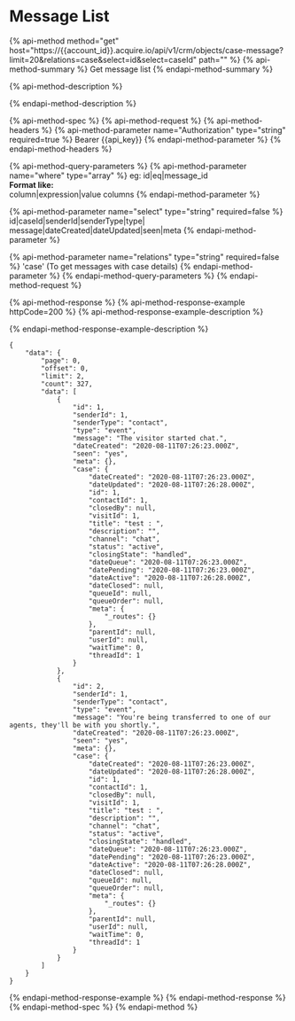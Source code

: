 # Message List

{% api-method method="get" host="https://{{account\_id}}.acquire.io/api/v1/crm/objects/case-message?limit=20&relations=case&select=id&select=caseId" path="" %}
{% api-method-summary %}
Get message list
{% endapi-method-summary %}

{% api-method-description %}

{% endapi-method-description %}

{% api-method-spec %}
{% api-method-request %}
{% api-method-headers %}
{% api-method-parameter name="Authorization" type="string" required=true %}
 Bearer {{api\_key}}
{% endapi-method-parameter %}
{% endapi-method-headers %}

{% api-method-query-parameters %}
{% api-method-parameter name="where" type="array" %}
eg: id\|eq\|message\_id  
**Format like:**  
column\|expression\|value columns
{% endapi-method-parameter %}

{% api-method-parameter name="select" type="string" required=false %}
id\|caseId\|senderId\|senderType\|type\|  
message\|dateCreated\|dateUpdated\|seen\|meta
{% endapi-method-parameter %}

{% api-method-parameter name="relations" type="string" required=false %}
'case' \(To get messages with case details\)
{% endapi-method-parameter %}
{% endapi-method-query-parameters %}
{% endapi-method-request %}

{% api-method-response %}
{% api-method-response-example httpCode=200 %}
{% api-method-response-example-description %}

{% endapi-method-response-example-description %}

```
{
    "data": {
        "page": 0,
        "offset": 0,
        "limit": 2,
        "count": 327,
        "data": [
            {
                "id": 1,
                "senderId": 1,
                "senderType": "contact",
                "type": "event",
                "message": "The visitor started chat.",
                "dateCreated": "2020-08-11T07:26:23.000Z",
                "seen": "yes",
                "meta": {},
                "case": {
                    "dateCreated": "2020-08-11T07:26:23.000Z",
                    "dateUpdated": "2020-08-11T07:26:28.000Z",
                    "id": 1,
                    "contactId": 1,
                    "closedBy": null,
                    "visitId": 1,
                    "title": "test : ",
                    "description": "",
                    "channel": "chat",
                    "status": "active",
                    "closingState": "handled",
                    "dateQueue": "2020-08-11T07:26:23.000Z",
                    "datePending": "2020-08-11T07:26:23.000Z",
                    "dateActive": "2020-08-11T07:26:28.000Z",
                    "dateClosed": null,
                    "queueId": null,
                    "queueOrder": null,
                    "meta": {
                        "_routes": {}
                    },
                    "parentId": null,
                    "userId": null,
                    "waitTime": 0,
                    "threadId": 1
                }
            },
            {
                "id": 2,
                "senderId": 1,
                "senderType": "contact",
                "type": "event",
                "message": "You're being transferred to one of our agents, they'll be with you shortly.",
                "dateCreated": "2020-08-11T07:26:23.000Z",
                "seen": "yes",
                "meta": {},
                "case": {
                    "dateCreated": "2020-08-11T07:26:23.000Z",
                    "dateUpdated": "2020-08-11T07:26:28.000Z",
                    "id": 1,
                    "contactId": 1,
                    "closedBy": null,
                    "visitId": 1,
                    "title": "test : ",
                    "description": "",
                    "channel": "chat",
                    "status": "active",
                    "closingState": "handled",
                    "dateQueue": "2020-08-11T07:26:23.000Z",
                    "datePending": "2020-08-11T07:26:23.000Z",
                    "dateActive": "2020-08-11T07:26:28.000Z",
                    "dateClosed": null,
                    "queueId": null,
                    "queueOrder": null,
                    "meta": {
                        "_routes": {}
                    },
                    "parentId": null,
                    "userId": null,
                    "waitTime": 0,
                    "threadId": 1
                }
            }
        ]
    }
}
```
{% endapi-method-response-example %}
{% endapi-method-response %}
{% endapi-method-spec %}
{% endapi-method %}

